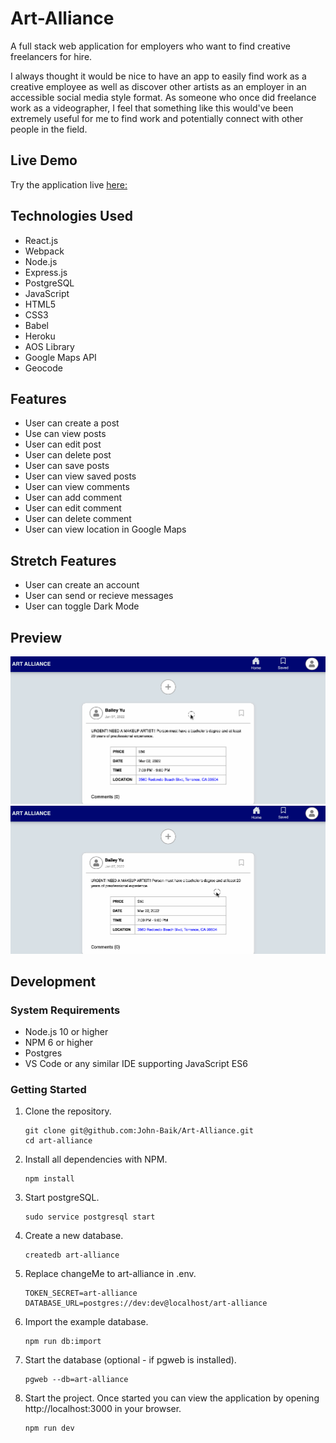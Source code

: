 # Art-Alliance

A full stack web application for employers who want to find creative freelancers for hire.

I always thought it would be nice to have an app to easily find work as a creative employee as well as discover other artists as an employer in an accessible social media style format. As someone who once did freelance work as a videographer, I feel that something like this would've been extremely useful for me to find work and potentially connect with other people in the field.
## Live Demo
Try the application live [here:](https://art-alliance.herokuapp.com/)
## Technologies Used
- React.js
- Webpack
- Node.js
- Express.js
- PostgreSQL
- JavaScript
- HTML5
- CSS3
- Babel
- Heroku
- AOS Library
- Google Maps API
- Geocode
## Features
- User can create a post
- Use can view posts
- User can edit post
- User can delete post
- User can save posts
- User can view saved posts
- User can view comments
- User can add comment
- User can edit comment
- User can delete comment
- User can view location in Google Maps

## Stretch Features
- User can create an account
- User can send or recieve messages
- User can toggle Dark Mode

## Preview
<img src="images/create-post.gif">
<img src="images/location.gif">

## Development
### System Requirements
- Node.js 10 or higher
- NPM 6 or higher
- Postgres
- VS Code or any similar IDE supporting JavaScript ES6
### Getting Started

1. Clone the repository.
    ```shell
    git clone git@github.com:John-Baik/Art-Alliance.git
    cd art-alliance
    ```
2. Install all dependencies with NPM.
    ```shell
    npm install
    ```
3. Start postgreSQL.
    ```shell
    sudo service postgresql start
    ```
4. Create a new database.
    ```shell
    createdb art-alliance
    ```
5. Replace changeMe to art-alliance in .env.
    ```shell
    TOKEN_SECRET=art-alliance
    DATABASE_URL=postgres://dev:dev@localhost/art-alliance
    ```
6. Import the example database.
    ```shell
    npm run db:import
    ```
7. Start the database (optional - if pgweb is installed).
    ```shell
    pgweb --db=art-alliance
    ```
8. Start the project. Once started you can view the application by opening http://localhost:3000 in your browser.
    ```shell
    npm run dev
    ```
